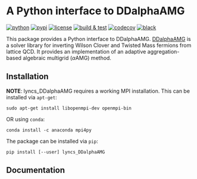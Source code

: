 # A Python interface to DDalphaAMG

[![python](https://img.shields.io/pypi/pyversions/lyncs_DDalphaAMG.svg?logo=python&logoColor=white)](https://pypi.org/project/lyncs_DDalphaAMG/)
[![pypi](https://img.shields.io/pypi/v/lyncs_DDalphaAMG.svg?logo=python&logoColor=white)](https://pypi.org/project/lyncs_DDalphaAMG/)
[![license](https://img.shields.io/github/license/Lyncs-API/lyncs.DDalphaAMG?logo=github&logoColor=white)](https://github.com/Lyncs-API/lyncs.DDalphaAMG/blob/master/LICENSE)
[![build & test](https://img.shields.io/github/workflow/status/Lyncs-API/lyncs.DDalphaAMG/build%20&%20test?logo=github&logoColor=white)](https://github.com/Lyncs-API/lyncs.DDalphaAMG/actions)
[![codecov](https://img.shields.io/codecov/c/github/Lyncs-API/lyncs.DDalphaAMG?logo=codecov&logoColor=white)](https://codecov.io/gh/Lyncs-API/lyncs.DDalphaAMG)
[![black](https://img.shields.io/badge/code%20style-black-000000.svg?logo=codefactor&logoColor=white)](https://github.com/ambv/black)

This package provides a Python interface to DDalphaAMG.
[DDalphaAMG] is a solver library for inverting Wilson Clover and Twisted Mass fermions from lattice QCD.
It provides an implementation of an adaptive aggregation-based algebraic multigrid ($\alpha$AMG) method.

[DDalphaAMG]: https://github.com/sbacchio/DDalphaAMG

## Installation

**NOTE**: lyncs_DDalphaAMG requires a working MPI installation.
This can be installed via `apt-get`:

```
sudo apt-get install libopenmpi-dev openmpi-bin
```

OR using `conda`:

```
conda install -c anaconda mpi4py
```

The package can be installed via `pip`:

```
pip install [--user] lyncs_DDalphaAMG
```

## Documentation

